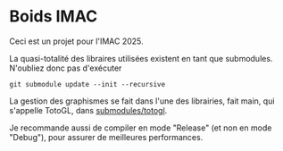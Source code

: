 # Boids IMAC

Ceci est un projet pour l'IMAC 2025.

La quasi-totalité des libraires utilisées existent en tant que submodules. N'oubliez donc pas d'exécuter

    git submodule update --init --recursive

La gestion des graphismes se fait dans l'une des librairies, fait main, qui s'appelle TotoGL, dans
[submodules/totogl](submodules/totogl).

Je recommande aussi de compiler en mode "Release" (et non en mode "Debug"), pour assurer de meilleures performances.
